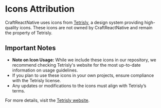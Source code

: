 # Icons Attribution

CraftReactNative uses icons from [Tetrisly](https://www.tetrisly.com/), a design system providing high-quality icons. These icons are not owned by CraftReactNative and remain the property of Tetrisly.

## Important Notes

- **Note on Icon Usage:** While we include these icons in our repository, we recommend checking Tetrisly's website for the most up-to-date information on usage guidelines.
- If you plan to use these icons in your own projects, ensure compliance with the Tetrisly license.
- Any updates or modifications to the icons must align with Tetrisly’s terms.

For more details, visit the [Tetrisly website](https://www.tetrisly.com/).
